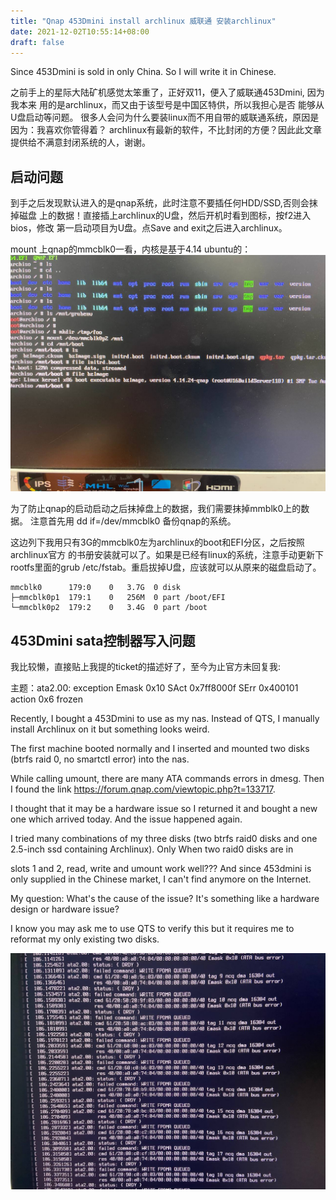```yaml
---
title: "Qnap 453Dmini install archlinux 威联通 安装archlinux"
date: 2021-12-02T10:55:14+08:00
draft: false
---
```


Since 453Dmini is sold in only China. So I will write it in Chinese.

之前手上的星际大陆矿机感觉太笨重了，正好双11，便入了威联通453Dmini, 因为我本来
用的是archlinux，而又由于该型号是中国区特供，所以我担心是否 能够从U盘启动等问题。
很多人会问为什么要装linux而不用自带的威联通系统，原因是因为：我喜欢你管得着？
archlinux有最新的软件，不比封闭的方便？因此此文章提供给不满意封闭系统的人，谢谢。

## 启动问题
到手之后发现默认进入的是qnap系统，此时注意不要插任何HDD/SSD,否则会抹掉磁盘
上的数据！直接插上archlinux的U盘，然后开机时看到图标，按f2进入bios，修改
第一启动项目为U盘。点Save and exit之后进入archlinux。

mount 上qnap的mmcblk0一看，内核是基于4.14 ubuntu的：
![](/qnap_boot.jpg)

为了防止qnap的启动启动之后抹掉盘上的数据，我们需要抹掉mmblk0上的数据。
注意首先用 dd if=/dev/mmcblk0 备份qnap的系统。

这边列下我用只有3G的mmcblk0左为archlinux的boot和EFI分区，之后按照archlinux官方
的书册安装就可以了。如果是已经有linux的系统，注意手动更新下rootfs里面的grub
/etc/fstab。重启拔掉U盘，应该就可以从原来的磁盘启动了。

```
mmcblk0      179:0    0   3.7G  0 disk
├─mmcblk0p1  179:1    0   256M  0 part /boot/EFI
└─mmcblk0p2  179:2    0   3.4G  0 part /boot
```

## 453Dmini sata控制器写入问题
我比较懒，直接贴上我提的ticket的描述好了，至今为止官方未回复我:


主题：ata2.00: exception Emask 0x10 SAct 0x7ff8000f SErr 0x400101 action 0x6 frozen

Recently, I bought a 453Dmini to use as my nas. Instead of QTS, I manually install Archlinux on it but something looks weird.

The first machine booted normally and I inserted and mounted two disks (btrfs raid 0, no smartctl error) into the nas.

While calling umount, there are many ATA commands errors in dmesg. Then I found the link https://forum.qnap.com/viewtopic.php?t=133717.

I thought that it may be a hardware issue so I returned it and bought a new one which arrived today. And the issue happened again.

I tried many combinations of my three disks (two btrfs raid0 disks and one 2.5-inch ssd containing Archlinux). Only When two raid0 disks are in

slots 1 and 2, read, write and umount work well??? And since 453dmini is only supplied in the Chinese market, I can't find anymore on the Internet.

My question: What's the cause of the issue? It's something like a hardware design or hardware issue?

I know you may ask me to use QTS to verify this but it requires me to reformat my only existing two disks.


![](/qnap_disk_error.jpg)
